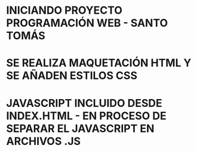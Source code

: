 # INICIANDO PROYECTO PROGRAMACIÓN WEB - SANTO TOMÁS

# SE REALIZA MAQUETACIÓN HTML Y SE AÑADEN ESTILOS CSS

# JAVASCRIPT INCLUIDO DESDE INDEX.HTML - EN PROCESO DE SEPARAR EL JAVASCRIPT EN ARCHIVOS .JS

